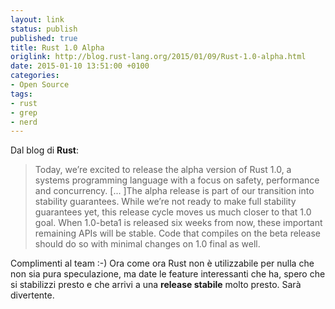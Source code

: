 ```yaml
---
layout: link
status: publish
published: true
title: Rust 1.0 Alpha
origlink: http://blog.rust-lang.org/2015/01/09/Rust-1.0-alpha.html
date: 2015-01-10 13:51:00 +0100
categories:
- Open Source
tags:
- rust
- grep
- nerd
---
```


Dal blog di **Rust**:

> Today, we’re excited to release the alpha version of Rust 1.0, a systems programming language with a focus on safety, performance and concurrency. [... ]The alpha release is part of our transition into stability guarantees. While we’re not ready to make full stability guarantees yet, this release cycle moves us much closer to that 1.0 goal. When 1.0-beta1 is released six weeks from now, these important remaining APIs will be stable. Code that compiles on the beta release should do so with minimal changes on 1.0 final as well.

Complimenti al team :-) Ora come ora Rust non è utilizzabile per nulla che non sia pura speculazione, ma date le feature interessanti che ha, spero che si stabilizzi presto e che arrivi a una **release stabile** molto presto. Sarà divertente.
